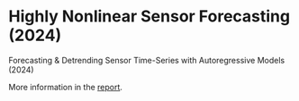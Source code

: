 # Highly Nonlinear Sensor Forecasting (2024)
Forecasting &amp; Detrending Sensor Time-Series with Autoregressive Models (2024)

More information in the [report](./report.pdf).
